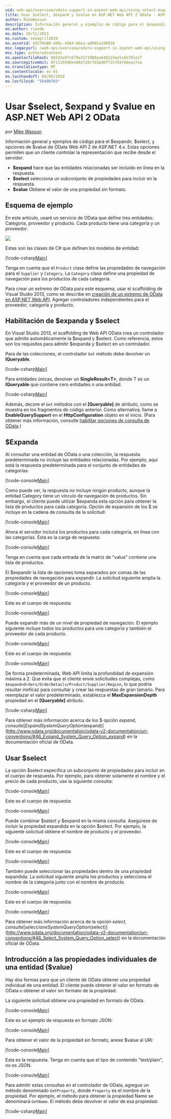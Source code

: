 ```yaml
---
uid: web-api/overview/odata-support-in-aspnet-web-api/using-select-expand-and-value
title: Usar $select, $expand y $value en ASP.NET Web API 2 OData - ASP.NET 4.x
author: MikeWasson
description: Información general y ejemplos de código para el $expandir, $select, y opciones de $value de OData Web API 2 de ASP.NET 4.x.
ms.author: riande
ms.date: 10/11/2013
ms.custom: seoapril2019
ms.assetid: 43279a80-a96c-4564-b6ea-ad992a2d6828
msc.legacyurl: /web-api/overview/odata-support-in-aspnet-web-api/using-select-expand-and-value
msc.type: authoredcontent
ms.openlocfilehash: 8b5d3e87c679a31f1908aa648219ae5c6b701a1f
ms.sourcegitcommit: 0f1119340e4464720cfd16d0ff15764746ea1fea
ms.translationtype: MT
ms.contentlocale: es-ES
ms.lasthandoff: 04/09/2019
ms.locfileid: "59400703"
---
```

# <a name="using-select-expand-and-value-in-aspnet-web-api-2-odata"></a>Usar $select, $expand y $value en ASP.NET Web API 2 OData

por [Mike Wasson](https://github.com/MikeWasson)

Información general y ejemplos de código para el $expandir, $select, y opciones de $value de OData Web API 2 de ASP.NET 4.x. Estas opciones permiten que un cliente controlar la representación que recibe desde el servidor.

- **$expand** hace que las entidades relacionadas ser incluido en línea en la respuesta.
- **$select** selecciona un subconjunto de propiedades para incluir en la respuesta.
- **$value** Obtiene el valor de una propiedad sin formato.

## <a name="example-schema"></a>Esquema de ejemplo

En este artículo, usaré un servicio de OData que define tres entidades: Categoría, proveedor y producto. Cada producto tiene una categoría y un proveedor.

![](using-select-expand-and-value/_static/image1.png)

Estas son las clases de C# que definen los modelos de entidad:

[!code-csharp[Main](using-select-expand-and-value/samples/sample1.cs)]

Tenga en cuenta que el `Product` clase define las propiedades de navegación para el `Supplier` y `Category`. La `Category` clase define una propiedad de navegación para los productos de cada categoría.

Para crear un extremo de OData para este esquema, usar el scaffolding de Visual Studio 2013, como se describe en [creación de un extremo de OData en ASP.NET Web API](odata-v3/creating-an-odata-endpoint.md). Agregar controladores independientes para el proveedor, categoría y producto.

## <a name="enabling-expand-and-select"></a>Habilitación de $expanda y $select

En Visual Studio 2013, el scaffolding de Web API OData crea un controlador que admite automáticamente la $expand y $select. Como referencia, estos son los requisitos para admitir $expanda y $select en un controlador.

Para de las colecciones, el controlador `Get` método debe devolver un **IQueryable**.

[!code-csharp[Main](using-select-expand-and-value/samples/sample2.cs)]

Para entidades únicas, devolver un **SingleResult&lt;T&gt;**, donde T es un **IQueryable** que contiene cero entidades o una entidad.

[!code-csharp[Main](using-select-expand-and-value/samples/sample3.cs)]

Además, decore el `Get` métodos con el **[Queryable]** de atributo, como se muestra en los fragmentos de código anterior. Como alternativa, llame a **EnableQuerySupport** en el **HttpConfiguration** objeto en el inicio. (Para obtener más información, consulte [habilitar opciones de consulta de OData](supporting-odata-query-options.md#enable).)

## <a name="using-expand"></a>$Expanda

Al consultar una entidad de OData o una colección, la respuesta predeterminada no incluye las entidades relacionadas. Por ejemplo, aquí está la respuesta predeterminada para el conjunto de entidades de categorías:

[!code-console[Main](using-select-expand-and-value/samples/sample4.cmd)]

Como puede ver, la respuesta no incluye ningún producto, aunque la entidad Category tiene un vínculo de navegación de productos. Sin embargo, el cliente puede utilizar $expanda esta opción para obtener la lista de productos para cada categoría. Opción de expansión de los $ se incluye en la cadena de consulta de la solicitud:

[!code-console[Main](using-select-expand-and-value/samples/sample5.cmd)]

Ahora el servidor incluirá los productos para cada categoría, en línea con las categorías. Esta es la carga de respuesta:

[!code-console[Main](using-select-expand-and-value/samples/sample6.cmd)]

Tenga en cuenta que cada entrada de la matriz de "value" contiene una lista de productos.

El $expandir la lista de opciones toma separados por comas de las propiedades de navegación para expandir. La solicitud siguiente amplía la categoría y el proveedor de un producto.

[!code-console[Main](using-select-expand-and-value/samples/sample7.cmd)]

Este es el cuerpo de respuesta:

[!code-console[Main](using-select-expand-and-value/samples/sample8.cmd)]

Puede expandir más de un nivel de propiedad de navegación. El ejemplo siguiente incluye todos los productos para una categoría y también el proveedor de cada producto.

[!code-console[Main](using-select-expand-and-value/samples/sample9.cmd)]

Este es el cuerpo de respuesta:

[!code-console[Main](using-select-expand-and-value/samples/sample10.cmd)]

De forma predeterminada, Web API limita la profundidad de expansión máxima a 2. Que evita que el cliente envíe solicitudes complejas, como `$expand=Orders/OrderDetails/Product/Supplier/Region`, lo que podría resultar ineficaz para consultar y crear las respuestas de gran tamaño. Para reemplazar el valor predeterminado, establezca el **MaxExpansionDepth** propiedad en el **[Queryable]** atributo.

[!code-csharp[Main](using-select-expand-and-value/samples/sample11.cs)]

Para obtener más información acerca de los $ opción $expand, consulte [Expand System Query Option ($expand)](http://www.odata.org/documentation/odata-v2-documentation/uri-conventions/#46_Expand_System_Query_Option_expand) en la documentación oficial de OData.

## <a name="using-select"></a>Usar $select

La opción $select especifica un subconjunto de propiedades para incluir en el cuerpo de respuesta. Por ejemplo, para obtener solamente el nombre y el precio de cada producto, use la siguiente consulta:

[!code-console[Main](using-select-expand-and-value/samples/sample12.cmd)]

Este es el cuerpo de respuesta:

[!code-console[Main](using-select-expand-and-value/samples/sample13.cmd)]

Puede combinar $select y $expand en la misma consulta. Asegúrese de incluir la propiedad expandida en la opción $select. Por ejemplo, la siguiente solicitud obtiene el nombre de producto y el proveedor.

[!code-console[Main](using-select-expand-and-value/samples/sample14.cmd)]

Este es el cuerpo de respuesta:

[!code-console[Main](using-select-expand-and-value/samples/sample15.cmd)]

También puede seleccionar las propiedades dentro de una propiedad expandida. La solicitud siguiente amplía los productos y selecciona el nombre de la categoría junto con el nombre de producto.

[!code-console[Main](using-select-expand-and-value/samples/sample16.cmd)]

Este es el cuerpo de respuesta:

[!code-console[Main](using-select-expand-and-value/samples/sample17.cmd)]

Para obtener más información acerca de la opción $select, consulte [seleccione System Query Option ($select)](http://www.odata.org/documentation/odata-v2-documentation/uri-conventions/#48_Select_System_Query_Option_select) en la documentación oficial de OData.

## <a name="getting-individual-properties-of-an-entity-value"></a>Introducción a las propiedades individuales de una entidad ($value)

Hay dos formas para que un cliente de OData obtener una propiedad individual de una entidad. El cliente puede obtener el valor en formato de OData u obtener el valor sin formato de la propiedad.

La siguiente solicitud obtiene una propiedad en formato de OData.

[!code-console[Main](using-select-expand-and-value/samples/sample18.cmd)]

Este es un ejemplo de respuesta en formato JSON:

[!code-console[Main](using-select-expand-and-value/samples/sample19.cmd)]

Para obtener el valor de la propiedad sin formato, anexe $value al URI:

[!code-console[Main](using-select-expand-and-value/samples/sample20.cmd)]

Esta es la respuesta. Tenga en cuenta que el tipo de contenido "text/plain", no es JSON.

[!code-console[Main](using-select-expand-and-value/samples/sample21.cmd)]

Para admitir estas consultas en el controlador de OData, agregue un método denominado `GetProperty`, donde `Property` es el nombre de la propiedad. Por ejemplo, el método para obtener la propiedad Name se denominará `GetName`. El método debe devolver el valor de esa propiedad:

[!code-csharp[Main](using-select-expand-and-value/samples/sample22.cs)]
